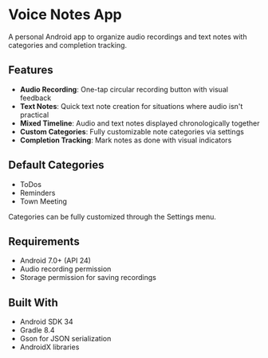 # Voice Notes App

A personal Android app to organize audio recordings and text notes with categories and completion tracking.

## Features

- **Audio Recording**: One-tap circular recording button with visual feedback
- **Text Notes**: Quick text note creation for situations where audio isn't practical
- **Mixed Timeline**: Audio and text notes displayed chronologically together
- **Custom Categories**: Fully customizable note categories via settings
- **Completion Tracking**: Mark notes as done with visual indicators

## Default Categories

- ToDos
- Reminders  
- Town Meeting

Categories can be fully customized through the Settings menu.

## Requirements

- Android 7.0+ (API 24)
- Audio recording permission
- Storage permission for saving recordings

## Built With

- Android SDK 34
- Gradle 8.4
- Gson for JSON serialization
- AndroidX libraries